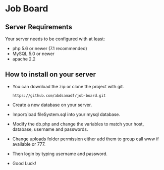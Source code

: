 # Job Board

## Server Requirements

Your server needs to be configured with at least:

* php 5.6 or newer (7.1 recommended)
* MySQL 5.0 or newer
* apache 2.2

## How to install on your server

* You can download the zip or clone the project with git.

    `https://github.com/abdsamadf/job-board.git`

* Create a new database on your server.
* Import/load fileSystem.sql into your mysql database.
* Modify the db.php and change the variables to match your host, database, username and passwords.
* Change uploads folder permission either add them to group call www if available or 777.
* Then login by typing username and password.
* Good Luck!